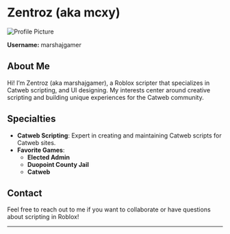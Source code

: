 # Zentroz (aka mcxy)

![Profile Picture]([https://i.pinimg.com/originals/42/8c/e4/428ce49fcf8035705de447437852fa17.jpg](https://www.reddit.com/media?url=https%3A%2F%2Fi.redd.it%2Fsome-roblox-pfps-i-made-v0-wywzn1c3c5fc1.png%3Fwidth%3D1156%26format%3Dpng%26auto%3Dwebp%26s%3Db215a6b77717c2a92eae7baaebacf02f9606e3ae))  

**Username:** marshajgamer

## About Me

Hi! I’m Zentroz (aka marshajgamer), a Roblox scripter that specializes in Catweb scripting, and UI designing. My interests center around creative scripting and building unique experiences for the Catweb community.

## Specialties

- **Catweb Scripting**: Expert in creating and maintaining Catweb scripts for Catweb sites.
- **Favorite Games**:
  - **Elected Admin**
  - **Duopoint County Jail**
  - **Catweb**

## Contact

Feel free to reach out to me if you want to collaborate or have questions about scripting in Roblox!

---

